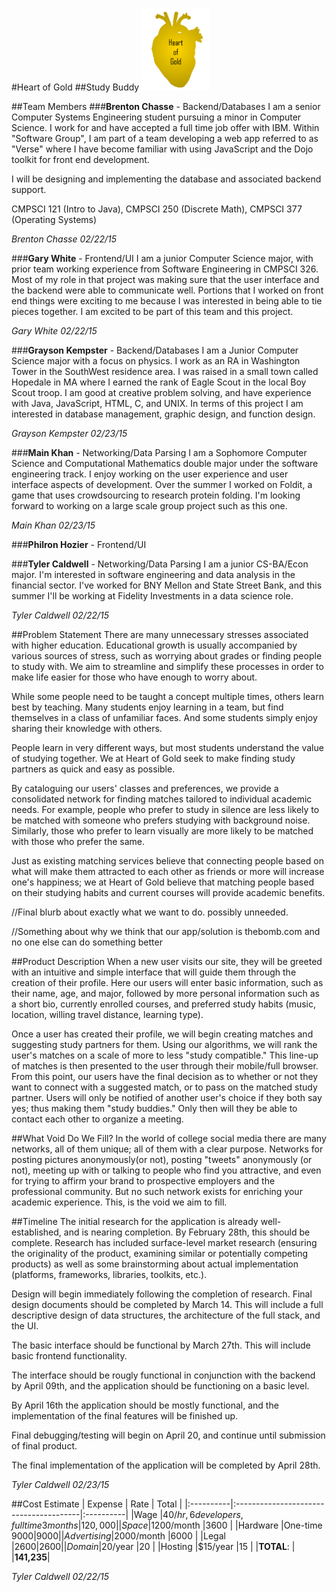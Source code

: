 #Heart of Gold
##Study Buddy
<img src = "logo1.png" alt = "Heart of Gold" height = "132" width = "110">

##Team Members
###**Brenton Chasse** - Backend/Databases
I am a senior Computer Systems Engineering student pursuing a minor in Computer Science. I work for and have accepted a full time job offer with IBM. Within "Software Group", I am part of a team developing a web app referred to as "Verse" where I have become familiar with using JavaScript and the Dojo toolkit for front end development.

I will be designing and implementing the database and associated backend support.

CMPSCI 121 (Intro to Java), CMPSCI 250 (Discrete Math), CMPSCI 377 (Operating Systems)

*Brenton Chasse 02/22/15*

###**Gary White** - Frontend/UI
I am a junior Computer Science major, with prior team working experience from Software Engineering in CMPSCI 326. Most of my role in that project was making sure that the user interface and the backend were able to communicate well. Portions that I worked on front end things were exciting to me because I was interested in being able to tie pieces together. I am excited to be part of this team and this project.

*Gary White 02/22/15*
 
###**Grayson Kempster** - Backend/Databases
I am a Junior Computer Science major with a focus on physics. I work as an RA in Washington Tower in the SouthWest residence area. I was raised in a small town called Hopedale in MA where I earned the rank of Eagle Scout in the local Boy Scout troop. I am good at creative problem solving, and have experience with Java, JavaScript, HTML, C, and UNIX. In terms of this project I am interested in database management, graphic design, and function design.

*Grayson Kempster 02/23/15*

###**Main Khan** - Networking/Data Parsing
I am a Sophomore Computer Science and Computational Mathematics double major under the software engineering track. I enjoy working on the user experience and user interface aspects of development. Over the summer I worked on Foldit, a game that uses crowdsourcing to research protein folding. I'm looking forward to working on a large scale group project such as this one.  

*Main Khan 02/23/15*

###**Philron Hozier** - Frontend/UI

###**Tyler Caldwell** - Networking/Data Parsing
I am a junior CS-BA/Econ major. I'm interested in software engineering and data analysis in the financial sector. I've worked for BNY Mellon and State Street Bank, and this summer I'll be working at Fidelity Investments in a data science role.

*Tyler Caldwell 02/22/15*

##Problem Statement
There are many unnecessary stresses associated with higher education. Educational growth is usually accompanied by various sources of stress, such as worrying about grades or finding people to study with. We aim to streamline and simplify these processes in order to make life easier for those who have enough to worry about.

While some people need to be taught a concept multiple times, others learn best by teaching. Many students enjoy learning in a team, but find themselves in a class of unfamiliar faces. And some students simply enjoy sharing their knowledge with others.

People learn in very different ways, but most students understand the value of studying together. We at Heart of Gold seek to make finding study partners as quick and easy as possible.

By cataloguing our users' classes and preferences, we provide a consolidated network for finding matches tailored to individual academic needs. For example, people who prefer to study in silence are less likely to be matched with someone who prefers studying with background noise. Similarly, those who prefer to learn visually are more likely to be matched with those who prefer the same.

Just as existing matching services believe that connecting people based on what will make them attracted to each other as friends or more will increase one's happiness; we at Heart of Gold believe that matching people based on their studying habits and current courses will provide academic benefits.

//Final blurb about exactly what we want to do. possibly unneeded.

//Something about why we think that our app/solution is thebomb.com and no one else can do something better

##Product Description
When a new user visits our site, they will be greeted with an intuitive and simple interface that will guide them through the creation of their profile. Here our users will enter basic information, such as their name, age, and major, followed by more personal information such as a short bio, currently enrolled courses, and preferred study habits (music, location, willing travel distance, learning type). 

Once a user has created their profile, we will begin creating matches and suggesting study partners for them. Using our algorithms, we will rank the user's matches on a scale of more to less "study compatible." This line-up of matches is then presented to the user through their mobile/full browser. From this point, our users have the final decision as to whether or not they want to connect with a suggested match, or to pass on the matched study partner. Users will only be notified of another user's choice if they both say yes; thus making them "study buddies." Only then will they be able to contact each other to organize a meeting.

##What Void Do We Fill?
In the world of college social media there are many networks, all of them unique; all of them with a clear purpose. Networks for posting pictures anonymously(or not), posting "tweets" anonymously (or not), meeting up with or talking to people who find you attractive, and even for trying to affirm your brand to prospective employers and the professional community. But no such network exists for enriching your academic experience. This, is the void we aim to fill.

##Timeline
The initial research for the application is already well-established, and is nearing completion. By February 28th, this should be complete. Research has included surface-level market research (ensuring the originality of the product, examining similar or potentially competing products) as well as some brainstorming about actual implementation (platforms, frameworks, libraries, toolkits, etc.).

Design will begin immediately following the completion of research. Final design documents should be completed by March 14. This will include a full descriptive design of data structures, the architecture of the full stack, and the UI.

The basic interface should be functional by March 27th. This will include basic frontend functionality.

The interface should be rougly functional in conjunction with the backend by April 09th, and the application should be functioning on a basic level.

By April 16th the application should be mostly functional, and the implementation of the final features will be finished up.

Final debugging/testing will begin on April 20, and continue until submission of final product.

The final implementation of the application will be completed by April 28th.

*Tyler Caldwell 02/23/15*

##Cost Estimate
|  Expense  | Rate                                   | Total     |
|:----------|:---------------------------------------|:----------|
|Wage       |$40/hr, 6 developers, full time 3 months|120,000    |
|Space      |$1200/month                             |3600       |
|Hardware   |One-time $9000                          |9000       |
|Advertising|$2000/month                             |6000       |
|Legal      |$2600                                   |2600       |
|Domain     |$20/year                                |20         |
|Hosting    |$15/year                                |15         |
|**TOTAL**: |                                        |**141,235**|

*Tyler Caldwell 02/22/15*
